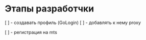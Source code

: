 # Этапы разработчки


[ ] - создавать профиль (GoLogin)
[ ] - добавлять к нему proxy

[ ] - регистрация на mts
